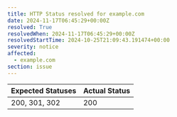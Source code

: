 ```yaml
---
title: HTTP Status resolved for example.com
date: 2024-11-17T06:45:29+00:00Z
resolved: True
resolvedWhen: 2024-11-17T06:45:29+00:00Z
resolvedStartTime: 2024-10-25T21:09:43.191474+00:00
severity: notice
affected:
  - example.com
section: issue
---
```


| Expected Statuses | Actual Status  |
|-------------------|----------------|
| 200, 301, 302 | 200 |
